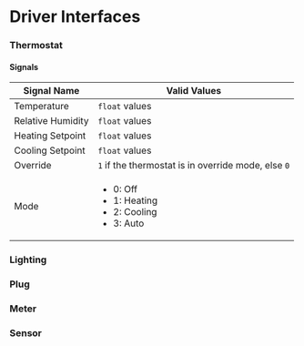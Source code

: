# Driver Interfaces


### Thermostat

#### Signals

| Signal Name | Valid Values |
| ----------- | ------------ |
| Temperature       | `float` values |
| Relative Humidity | `float` values |
| Heating Setpoint  | `float` values |
| Cooling Setpoint  | `float` values |
| Override          | `1` if the thermostat is in override mode, else `0` |
| Mode              | <ul><li>0: Off</li> <li>1: Heating</li> <li>2: Cooling</li> <li>3: Auto</li> |

### Lighting

### Plug

### Meter

### Sensor
